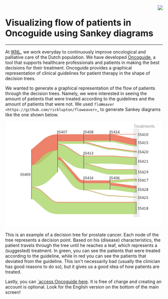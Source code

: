 <img src="https://iknl.nl/images/default-source/images/.png?sfvrsn=3" align="right">

# Visualizing flow of patients in Oncoguide using Sankey diagrams
---
At [IKNL](<https://iknl.nl/>), we work everyday to continuously improve
oncological and palliative care of the Dutch population. We have developed
[Oncoguide](<https://www.iknl.nl/oncologische-zorg/oncoguide/>), a tool that
supports healthcare professionals and patients in making the best decisions
for their treatment. Oncoguide provides a graphical representation of clinical
guidelines for patient therapy in the shape of decision trees.

We wanted to generate a graphical representation of the flow of patients
through the decision trees. Namely, we were interested in seeing the amount of
patients that were treated according to the guidelines and the amount of
patients that were not. We used `floWeaver <https://github.com/ricklupton/floweaver>`_
to generate Sankey diagrams like the one shown below.

![Sankey diagram of an Oncoguide decision tree](./images/oncoguide_sankey.png)

This is an example of a decision tree for prostate cancer. Each node of the
tree represents a decision point. Based on his (disease) characteristics,
the patient travels through the tree until he reaches a leaf, which
represents a (suggested) treatment. In green, you can see the patients that
were treated according to the guideline, while in red you can see the patients
that deviated from the guideline. This isn't necessarily bad (usually the
clinician has good reasons to do so), but it gives us a good idea of how
patients are treated.

Lastly, you can [`access Oncoguide here](<https://oncoguide.nl/>). It is
free of charge and creating an account is optional. Look for the English
version on the bottom of the main screen!
